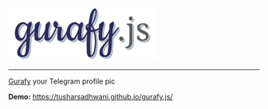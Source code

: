![Gurafy](img/gurafy_title.png)

---

[Gurafy](https://twitter.com/gawrgura) your Telegram profile pic

**Demo:** https://tusharsadhwani.github.io/gurafy.js/
